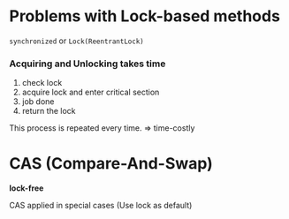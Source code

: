 # Problems with Lock-based methods

```synchronized``` or ```Lock(ReentrantLock)```

### Acquiring and Unlocking takes time
1. check lock
2. acquire lock and enter critical section
3. job done
4. return the lock

This process is repeated every time.
=> time-costly

# CAS (Compare-And-Swap)
**lock-free**

CAS applied in special cases (Use lock as default)
